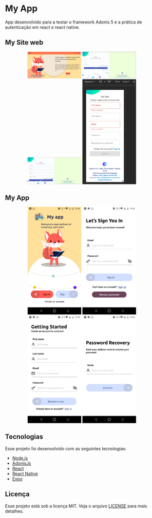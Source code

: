 ﻿# My App
 
App desenvolvido para a testar o framework  Adonis 5 e a prática de autenticação em react e react native.
 
## My Site web

<p align="center">
 <img src="imagesReadme/foxWeb.jpeg" alt="Tela 1" width="35%" />

 <img src="imagesReadme/signWeb.jpeg" alt="Tela 2" width="35%"/>
 
 
 <img src="imagesReadme/startWeb.jpeg" alt="Tela 3" width="35%" />

 <img src="imagesReadme/signErrorApp.jpeg" alt="Tela 4" width="35%"/>
 
</p>

## My App 

<p align="center">
 <img src="imagesReadme/fox.jpeg" alt="Tela 9" width="35%" />

 <img src="imagesReadme/sign.jpeg" alt="Tela 10" width="35%"/>
 
<img src="imagesReadme/start.jpeg" alt="Tela 11" width="35%" />

<img src="imagesReadme/recover.jpeg" alt="Tela 11" width="35%" />

</p>


## Tecnologias

Esse projeto foi desenvolvido com as seguintes tecnologias:

- [Node.js](https://nodejs.org/en/)
- [AdonisJs](https://preview.adonisjs.com/)
- [React](https://reactjs.org)
- [React Native](https://facebook.github.io/react-native/)
- [Expo](https://expo.io/)

## Licença

Esse projeto está sob a licença MIT. Veja o arquivo [LICENSE](LICENSE.md) para mais detalhes.

